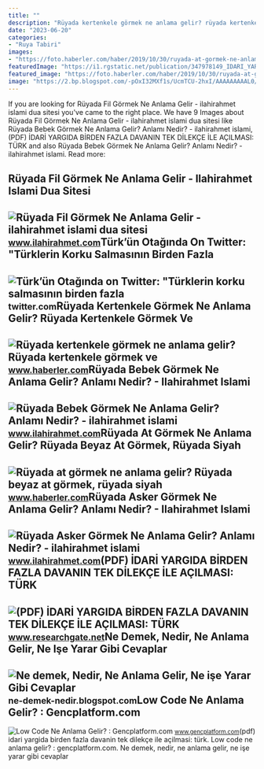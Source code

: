 ```yaml
---
title: ""
description: "Rüyada kertenkele görmek ne anlama gelir? rüyada kertenkele görmek ve"
date: "2023-06-20"
categories:
- "Ruya Tabiri"
images:
- "https://foto.haberler.com/haber/2019/10/30/ruyada-at-gormek-ne-anlama-gelir-12566959_7097_m.jpg"
featuredImage: "https://i1.rgstatic.net/publication/347978149_IDARI_YARGIDA_BIRDEN_FAZLA_DAVANIN_TEK_DILEKCE_ILE_ACILMASI_TURK_IDARI_YARGILAMA_USULU_KANUNUNUN_5_MADDESININ_ANLAMI_VE_KAPSAMI_UZERINDE_DEGERLENDIRMELER/links/6054b02b458515e83458a817/largepreview.png"
featured_image: "https://foto.haberler.com/haber/2019/10/30/ruyada-at-gormek-ne-anlama-gelir-12566959_7097_m.jpg"
image: "https://2.bp.blogspot.com/-pOxI32MXf1s/UcmTCU-2hxI/AAAAAAAAAL0/tTaoEUV03g0/s1600/Çoklu+Ortam+(Multimedya)+Nedir,+Ne+demektir,+Ne+anlama+gelir,+ne+işe+yarar.jpg"
---
```


If you are looking for Rüyada Fil Görmek Ne Anlama Gelir - ilahirahmet islami dua sitesi you've came to the right place. We have 9 Images about Rüyada Fil Görmek Ne Anlama Gelir - ilahirahmet islami dua sitesi like Rüyada Bebek Görmek Ne Anlama Gelir? Anlamı Nedir? - ilahirahmet islami, (PDF) İDARİ YARGIDA BİRDEN FAZLA DAVANIN TEK DİLEKÇE İLE AÇILMASI: TÜRK and also Rüyada Bebek Görmek Ne Anlama Gelir? Anlamı Nedir? - ilahirahmet islami. Read more:

Rüyada Fil Görmek Ne Anlama Gelir - Ilahirahmet Islami Dua Sitesi
-----------------------------------------------------------------

 ![Rüyada Fil Görmek Ne Anlama Gelir - ilahirahmet islami dua sitesi](https://www.ilahirahmet.com/wp-content/uploads/2015/12/Rüyada-Fil-Görmek-Ne-Anlama-Gelir.jpg) <small>www.ilahirahmet.com</small>Türk’ün Otağında On Twitter: "Türklerin Korku Salmasının Birden Fazla
---------------------------------------------------------------------

 ![Türk’ün Otağında on Twitter: "Türklerin korku salmasının birden fazla](https://pbs.twimg.com/ext_tw_video_thumb/1673335195640971273/pu/img/aU-ebmP8G0cmUtC_.jpg) <small>twitter.com</small>Rüyada Kertenkele Görmek Ne Anlama Gelir? Rüyada Kertenkele Görmek Ve
---------------------------------------------------------------------

 ![Rüyada kertenkele görmek ne anlama gelir? Rüyada kertenkele görmek ve](https://i.hbrcdn.com/haber/2020/10/21/ruyada-kertenkele-gormek-ne-anlama-gelir-ruyada-13681653_7166_amp.jpg) <small>www.haberler.com</small>Rüyada Bebek Görmek Ne Anlama Gelir? Anlamı Nedir? - Ilahirahmet Islami
-----------------------------------------------------------------------

 ![Rüyada Bebek Görmek Ne Anlama Gelir? Anlamı Nedir? - ilahirahmet islami](https://www.ilahirahmet.com/wp-content/uploads/2015/11/Rüyada-Bebek-Görmek-Ne-Anlama-Gelir.jpg) <small>www.ilahirahmet.com</small>Rüyada At Görmek Ne Anlama Gelir? Rüyada Beyaz At Görmek, Rüyada Siyah
----------------------------------------------------------------------

 ![Rüyada at görmek ne anlama gelir? Rüyada beyaz at görmek, rüyada siyah](https://foto.haberler.com/haber/2019/10/30/ruyada-at-gormek-ne-anlama-gelir-12566959_7097_m.jpg) <small>www.haberler.com</small>Rüyada Asker Görmek Ne Anlama Gelir? Anlamı Nedir? - Ilahirahmet Islami
-----------------------------------------------------------------------

 ![Rüyada Asker Görmek Ne Anlama Gelir? Anlamı Nedir? - ilahirahmet islami](https://www.ilahirahmet.com/wp-content/uploads/2015/11/Rüyada-Asker-Görmek-Ne-Anlama-Gelir.jpg) <small>www.ilahirahmet.com</small>(PDF) İDARİ YARGIDA BİRDEN FAZLA DAVANIN TEK DİLEKÇE İLE AÇILMASI: TÜRK
-----------------------------------------------------------------------

 ![(PDF) İDARİ YARGIDA BİRDEN FAZLA DAVANIN TEK DİLEKÇE İLE AÇILMASI: TÜRK](https://i1.rgstatic.net/publication/347978149_IDARI_YARGIDA_BIRDEN_FAZLA_DAVANIN_TEK_DILEKCE_ILE_ACILMASI_TURK_IDARI_YARGILAMA_USULU_KANUNUNUN_5_MADDESININ_ANLAMI_VE_KAPSAMI_UZERINDE_DEGERLENDIRMELER/links/6054b02b458515e83458a817/largepreview.png) <small>www.researchgate.net</small>Ne Demek, Nedir, Ne Anlama Gelir, Ne Işe Yarar Gibi Cevaplar
------------------------------------------------------------

 ![Ne demek, Nedir, Ne Anlama Gelir, Ne işe Yarar Gibi Cevaplar](https://2.bp.blogspot.com/-pOxI32MXf1s/UcmTCU-2hxI/AAAAAAAAAL0/tTaoEUV03g0/s1600/Çoklu+Ortam+(Multimedya)+Nedir,+Ne+demektir,+Ne+anlama+gelir,+ne+işe+yarar.jpg) <small>ne-demek-nedir.blogspot.com</small>Low Code Ne Anlama Gelir? : Gencplatform.com
--------------------------------------------

 ![Low Code Ne Anlama Gelir? : Gencplatform.com](https://www.gencplatform.com/asset/image/article/paper002.jpg) <small>www.gencplatform.com</small>(pdf) i̇dari̇ yargida bi̇rden fazla davanin tek di̇lekçe i̇le açilmasi: türk. Low code ne anlama gelir? : gencplatform.com. Ne demek, nedir, ne anlama gelir, ne işe yarar gibi cevaplar
